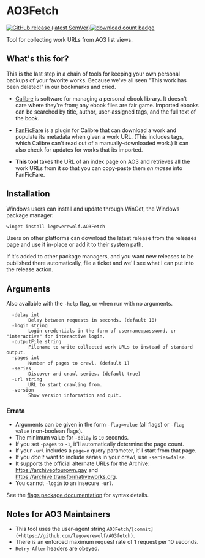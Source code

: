 # AO3Fetch

[![GitHub release (latest SemVer)](https://img.shields.io/github/v/release/legowerewolf/AO3fetch?sort=semver&style=flat-square&label=latest%20release)![download count badge](https://img.shields.io/github/downloads/legowerewolf/ao3fetch/latest/total?sort=semver&style=flat-square&label=downloads)](https://github.com/legowerewolf/AO3fetch/releases/latest)

Tool for collecting work URLs from AO3 list views.

## What's this for?

This is the last step in a chain of tools for keeping your own personal backups
of your favorite works. Because we've all seen "This work has been deleted!" in
our bookmarks and cried.

- [Calibre](https://calibre-ebook.com/) is software for managing a personal
  ebook library. It doesn't care where they're from; any ebook files are fair
  game. Imported ebooks can be searched by title, author, user-assigned tags,
  and the full text of the book.

- [FanFicFare](https://github.com/JimmXinu/FanFicFare) is a plugin for Calibre
  that can download a work and populate its metadata when given a work URL.
  (This includes tags, which Calibre can't read out of a manually-downloaded
  work.) It can also check for updates for works that its imported.

- **This tool** takes the URL of an index page on AO3 and retrieves all the work
  URLs from it so that you can copy-paste them _en masse_ into FanFicFare.

## Installation

Windows users can install and update through WinGet, the Windows package
manager:

```sh
winget install legowerewolf.AO3Fetch
```

Users on other platforms can download the latest release from the releases page
and use it in-place or add it to their system path.

If it's added to other package managers, and you want new releases to be
published there automatically, file a ticket and we'll see what I can put into
the release action.

## Arguments

Also available with the `-help` flag, or when run with no arguments.

```
  -delay int
        Delay between requests in seconds. (default 10)
  -login string
        Login credentials in the form of username:password, or "interactive" for interactive login.
  -outputFile string
        Filename to write collected work URLs to instead of standard output.
  -pages int
        Number of pages to crawl. (default 1)
  -series
        Discover and crawl series. (default true)
  -url string
        URL to start crawling from.
  -version
        Show version information and quit.
```

### Errata

- Arguments can be given in the form `-flag=value` (all flags) or `-flag value`
  (non-boolean flags).
- The minimum value for `-delay` is `10` seconds.
- If you set `-pages` to `-1`, it'll automatically determine the page count.
- If your `-url` includes a `page=n` query parameter, it'll start from that
  page.
- If you _don't_ want to include series in your crawl, use `-series=false`.
- It supports the official alternate URLs for the Archive:
  https://archiveofourown.gay and https://archive.transformativeworks.org.
- You cannot `-login` to an insecure `-url`.

See the
[flags package documentation](https://pkg.go.dev/flag#hdr-Command_line_flag_syntax)
for syntax details.

## Notes for AO3 Maintainers

- This tool uses the user-agent string
  `AO3Fetch/[commit] (+https://github.com/legowerewolf/AO3fetch)`.
- There is an enforced maximum request rate of 1 request per 10 seconds.
- `Retry-After` headers are obeyed.
